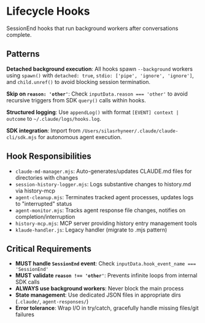 # Lifecycle Hooks

SessionEnd hooks that run background workers after conversations complete.

## Patterns

**Detached background execution**: All hooks spawn `--background` workers using `spawn()` with `detached: true`, `stdio: ['pipe', 'ignore', 'ignore']`, and `child.unref()` to avoid blocking session termination.

**Skip on `reason: 'other'`**: Check `inputData.reason === 'other'` to avoid recursive triggers from SDK `query()` calls within hooks.

**Structured logging**: Use `appendLog()` with format `[EVENT] context | outcome` to `~/.claude/logs/hooks.log`.

**SDK integration**: Import from `/Users/silasrhyneer/.claude/claude-cli/sdk.mjs` for autonomous agent execution.

## Hook Responsibilities

- `claude-md-manager.mjs`: Auto-generates/updates CLAUDE.md files for directories with changes
- `session-history-logger.mjs`: Logs substantive changes to history.md via history-mcp
- `agent-cleanup.mjs`: Terminates tracked agent processes, updates logs to "interrupted" status
- `agent-monitor.mjs`: Tracks agent response file changes, notifies on completion/interruption
- `history-mcp.mjs`: MCP server providing history entry management tools
- `klaude-handler.js`: Legacy handler (migrate to .mjs pattern)

## Critical Requirements

- **MUST handle `SessionEnd` event**: Check `inputData.hook_event_name === 'SessionEnd'`
- **MUST validate `reason !== 'other'`**: Prevents infinite loops from internal SDK calls
- **ALWAYS use background workers**: Never block the main process
- **State management**: Use dedicated JSON files in appropriate dirs (`.claude/`, `agent-responses/`)
- **Error tolerance**: Wrap I/O in try/catch, gracefully handle missing files/git failures
